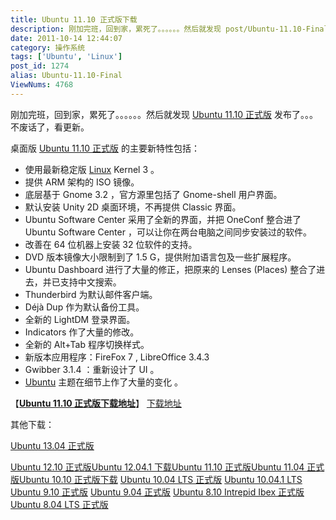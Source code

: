 ```yaml
---
title: Ubuntu 11.10 正式版下载
description: 刚加完班，回到家，累死了。。。。。。然后就发现 post/Ubuntu-11.10-Final.html">Ubuntu11.10正式版 发布了。。。不废话了，看更新。 桌面版 post/Ubuntu-11.10-Final.html">Ubuntu11.10正式版 的主要新特性包括：……
date: 2011-10-14 12:44:07
category: 操作系统
tags: ['Ubuntu', 'Linux']
post_id: 1274
alias: Ubuntu-11.10-Final
ViewNums: 4768
---
```


刚加完班，回到家，累死了。。。。。。然后就发现 [Ubuntu 11.10 正式版](/blog/ubuntu-1110-final) 发布了。。。不废话了，看更新。

桌面版 [Ubuntu 11.10 正式版](/blog/ubuntu-1110-final) 的主要新特性包括：

* 使用最新稳定版 [Linux](/tags/Linux) Kernel 3 。
* 提供 ARM 架构的 ISO 镜像。
* 底层基于 Gnome 3.2 ，官方源里包括了 Gnome-shell 用户界面。
* 默认安装 Unity 2D 桌面环境，不再提供 Classic 界面。
* Ubuntu Software Center 采用了全新的界面，并把 OneConf 整合进了 Ubuntu Software Center ，可以让你在两台电脑之间同步安装过的软件。
* 改善在 64 位机器上安装 32 位软件的支持。
* DVD 版本镜像大小限制到了 1.5 G，提供附加语言包及一些扩展程序。
* Ubuntu Dashboard 进行了大量的修正，把原来的 Lenses (Places) 整合了进去，并已支持中文搜索。
* Thunderbird 为默认邮件客户端。
* Déjà Dup 作为默认备份工具。
* 全新的 LightDM 登录界面。
* Indicators 作了大量的修改。
* 全新的 Alt+Tab 程序切换样式。
* 新版本应用程序：FireFox 7 , LibreOffice 3.4.3
* Gwibber 3.1.4 ：重新设计了 UI 。
* [Ubuntu](/tags/Ubuntu) 主题在细节上作了大量的变化 。

【[**Ubuntu 11.10 正式版下载地址**](/blog/ubuntu-1110-final)】
 [下载地址](download.asp?id=465)

其他下载：

[Ubuntu 13.04 正式版](/blog/ubuntu-1304-final)

[Ubuntu 12.10 正式版](/blog/ubuntu-1210-final)[Ubuntu 12.04.1 下载](/blog/ubuntu-12041)[Ubuntu 11.10 正式版](/blog/ubuntu-1110-final)[Ubuntu 11.04 正式版](/blog/ubuntu-1104-final)[Ubuntu 10.10 正式版下载](/blog/ubuntu-1010-maverick-meerkat "ubuntu 1010 正式版下载")
[Ubuntu 10.04 LTS 正式版](/blog/ubuntu-1004-lts-final)
[Ubuntu 10.04.1 LTS](/blog/ubuntu-10041-lts "ubuntu 10041 lts 下载")
[Ubuntu 9.10 正式版](/blog/ubuntu-910-final)
[Ubuntu 9.04 正式版](/blog/ubuntu-904-final)
[Ubuntu 8.10 Intrepid Ibex 正式版](/blog/ubuntu-810-intrepid-ibex)
[Ubuntu 8.04 LTS 正式版](/blog/ubuntu-804-lts-download-xiazai)

